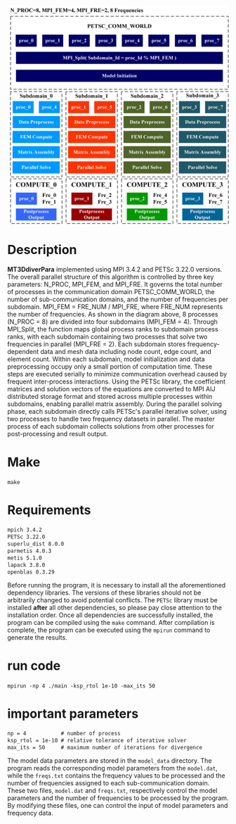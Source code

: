 ![Overall parallel structure of MT3DdiverPara](./kuangjia.png)

# Description
**MT3DdiverPara** implemented using MPI 3.4.2 and PETSc 3.22.0 versions. The overall parallel structure of this algorithm is controlled by three key parameters: N_PROC, MPI_FEM, and MPI_FRE. It governs the total number of processes in the communication domain PETSC_COMM_WORLD, the number of sub-communication domains, and the number of frequencies per subdomain. MPI_FEM = FRE_NUM / MPI_FRE, where FRE_NUM represents the number of frequencies. As shown in the diagram above, 8 processes (N_PROC = 8) are divided into four subdomains (MPI_FEM = 4). Through MPI_Split, the function maps global process ranks to subdomain process ranks, with each subdomain containing two processes that solve two frequencies in parallel (MPI_FRE = 2). Each subdomain stores frequency-dependent data and mesh data including node count, edge count, and element count. Within each subdomain, model initialization and data preprocessing occupy only a small portion of computation time. These steps are executed serially to minimize communication overhead caused by frequent inter-process interactions. Using the PETSc library, the coefficient matrices and solution vectors of the equations are converted to MPI AIJ distributed storage format and stored across multiple processes within subdomains, enabling parallel matrix assembly. During the parallel solving phase, each subdomain directly calls PETSc's parallel iterative solver, using two processes to handle two frequency datasets in parallel. The master process of each subdomain collects solutions from other processes for post-processing and result output.

# Make
`make`

# Requirements
```
mpich 3.4.2
PETSc 3.22.0
superlu_dist 8.0.0
parmetis 4.0.3
metis 5.1.0
lapack 3.8.0
openblas 0.3.29
```

Before running the program, it is necessary to install all the aforementioned dependency libraries. The versions of these libraries should not be arbitrarily changed to avoid potential conflicts. The `PETSc` library must be installed **after** all other dependencies, so please pay close attention to the installation order. Once all dependencies are successfully installed, the program can be compiled using the `make` command. After compilation is complete, the program can be executed using the `mpirun` command to generate the results.

# run code
`mpirun -np 4 ./main -ksp_rtol 1e-10 -max_its 50`

# important parameters
```
np = 4           # number of process
ksp_rtol = 1e-10 # relative tolerance of iterative solver
max_its = 50     # maximum number of iterations for divergence
```

The model data parameters are stored in the `model_data` directory. The program reads the corresponding model parameters from the `model.dat`, while the `freqs.txt` contains the frequency values to be processed and the number of frequencies assigned to each sub-communication domain. These two files, `model.dat` and `freqs.txt`, respectively control the model parameters and the number of frequencies to be processed by the program. By modifying these files, one can control the input of model parameters and frequency data.
